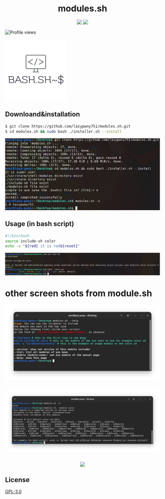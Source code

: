 <h1 align="center">modules.sh</h1>
<p align="center">
 <a href="https://discord.gg/RUCZpVr9tp" target"blank_"><img src="https://img.shields.io/badge/Discord%20-7289DA.svg?&style=for-the-badge&logo=discord&logoColor=white"></a>
  <a href="https://www.github.com/lazypwny751" target"blank_"><img src="https://img.shields.io/badge/GitHub%20-191717.svg?&style=for-the-badge&logo=github&logoColor=white"></a>
</p>

![Profile views](https://gpvc.arturio.dev/lazypwny751)

![logo](https://raw.githubusercontent.com/lazypwny751/testrepo/main/bash.sh-logo.png)

## Downloand&installation

```bash
$ git clone https://github.com/lazypwny751/modules.sh.git
$ cd modules.sh && sudo bash ./installer.sh --install
```
![1](https://raw.githubusercontent.com/lazypwny751/testrepo/main/modules.sh-install.png)

## Usage (**in bash script**)

```bash
#!/bin/bash
source include-sh color
echo -e "${red} it is red${reset}"
```
![2](https://github.com/lazypwny751/testrepo/blob/main/modules.sh-usage-without-alias.png)

# other screen shots from module.sh
![3](https://github.com/lazypwny751/testrepo/blob/main/modules.sh-help.png?raw=true)

##

![4](https://github.com/lazypwny751/testrepo/blob/main/modules.sh-module-info.png?raw=true)

##

<p align="center">
  <img align="center" src="https://github-readme-stats.vercel.app/api?username=lazypwny751&count_private=true&show_icons=true&theme=whitek&hide_border=true" width="%100" height="150px"
</p>
  
## License
[GPL-3.0](https://choosealicense.com/licenses/gpl-3.0/)
